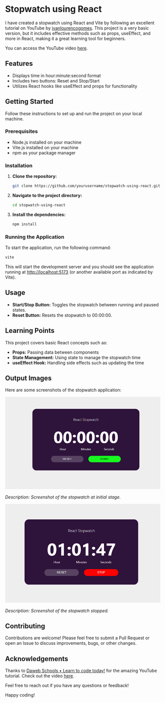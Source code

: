 # Stopwatch using React

I have created a stopwatch using React and Vite by following an excellent tutorial on YouTube by [ivanlourencogomes](https://github.com/ivanlourencogomes). This project is a very basic version, but it includes effective methods such as props, useEffect, and more in React, making it a great learning tool for beginners.

You can access the YouTube video [here](https://youtu.be/oyMyqBK1lg4?si=HphCDfU2TS_T-eD_).

## Features

- Displays time in hour:minute:second format
- Includes two buttons: Reset and Stop/Start
- Utilizes React hooks like useEffect and props for functionality

## Getting Started

Follow these instructions to set up and run the project on your local machine.

### Prerequisites

- Node.js installed on your machine
- Vite.js installed on your machine
- npm as your package manager

### Installation

1. **Clone the repository:**
    ```sh
    git clone https://github.com/yourusername/stopwatch-using-react.git
    ```
2. **Navigate to the project directory:**
    ```sh
    cd stopwatch-using-react
    ```
3. **Install the dependencies:**
    ```sh
    npm install
    ```

### Running the Application

To start the application, run the following command:
```sh
vite
```

This will start the development server and you should see the application running at [http://localhost:5173](http://localhost:5173) (or another available port as indicated by Vite).

## Usage

- **Start/Stop Button:** Toggles the stopwatch between running and paused states.
- **Reset Button:** Resets the stopwatch to 00:00:00.

## Learning Points

This project covers basic React concepts such as:

- **Props:** Passing data between components
- **State Management:** Using state to manage the stopwatch time
- **useEffect Hook:** Handling side effects such as updating the time

## Output Images

Here are some screenshots of the stopwatch application:

![Stopwatch Running](https://github.com/mrkshreyash/stopwatch-using-react/blob/main/src/assets/outputs/start%20phase.png)

*Description: Screenshot of the stopwatch at initial stage.*

![Stopwatch Stopped](https://github.com/mrkshreyash/stopwatch-using-react/blob/main/src/assets/outputs/running%20phase.png)

*Description: Screenshot of the stopwatch stopped.*

## Contributing

Contributions are welcome! Please feel free to submit a Pull Request or open an Issue to discuss improvements, bugs, or other changes.

## Acknowledgements

Thanks to [Daweb Schools • Learn to code today!](https://www.youtube.com/@dawebschools) for the amazing YouTube tutorial. Check out the video [here](https://youtu.be/oyMyqBK1lg4?si=XPVrE-itBkfKBLRI).

Feel free to reach out if you have any questions or feedback!

Happy coding!
